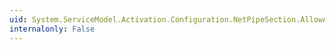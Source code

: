 ```yaml
---
uid: System.ServiceModel.Activation.Configuration.NetPipeSection.AllowAccounts
internalonly: False
---
```

